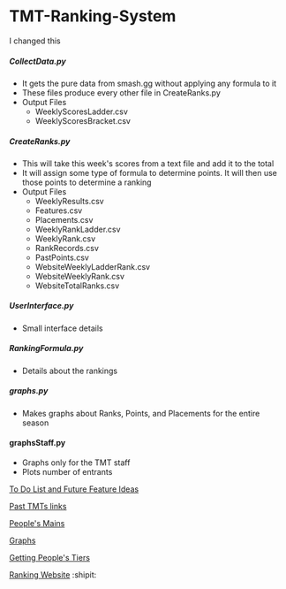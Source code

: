 # TMT-Ranking-System

I changed this
 
##### CollectData.py
- It gets the pure data from smash.gg without applying any formula to it
- These files produce every other file in CreateRanks.py
- Output Files
 	- WeeklyScoresLadder.csv
 	- WeeklyScoresBracket.csv
 
##### CreateRanks.py
- This will take this week's scores from a text file and add it to the total
- It will assign some type of formula to determine points. It will then use those points to determine a ranking
- Output Files
	- WeeklyResults.csv
	- Features.csv
	- Placements.csv
	- WeeklyRankLadder.csv
	- WeeklyRank.csv
	- RankRecords.csv
	- PastPoints.csv
	- WebsiteWeeklyLadderRank.csv
	- WebsiteWeeklyRank.csv
	- WebsiteTotalRanks.csv
	


##### UserInterface.py
- Small interface details

##### RankingFormula.py
- Details about the rankings

##### graphs.py
- Makes graphs about Ranks, Points, and Placements for the entire season


#### graphsStaff.py
- Graphs only for the TMT staff
- Plots number of entrants

 
 [To Do List and Future Feature Ideas](https://docs.google.com/document/d/1aHgE6YX5nf8FrP0W4hysDb9TuxMNkKI6R7AvGE5YeJI/edit?usp=sharing)
 
 [Past TMTs links](https://docs.google.com/document/d/1Ze3aTZklszRjjHdqVtS7hS2tbIED5M_s3A5Vy_1_P6k/edit?usp=sharing)
 
 [People's Mains](https://drive.google.com/file/d/1sordRvRwXjrGbftJNfb60wXZ1dC3yUD2/view?usp=sharing)
 
 [Graphs](https://docs.google.com/document/d/1mZGRhtXdH3q-9BXAvBiqj9glfS-gsg1wG1LHA4ce_LA/edit?usp=sharing)

 [Getting People's Tiers](https://docs.google.com/document/d/1I6oSWfsJBWJcFOFvQEz96dwvCBstLog_ZrL8pxZSr4I/edit?usp=sharing)
 
 [Ranking Website](https://ucimelee.wixsite.com/tmtmelee)
 :shipit:
 
 

